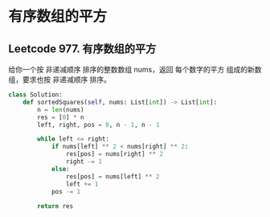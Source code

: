 # 有序数组的平方


## Leetcode 977. 有序数组的平方
给你一个按 非递减顺序 排序的整数数组 nums，返回 每个数字的平方 组成的新数组，要求也按 非递减顺序 排序。

<!--more-->

```python
class Solution:
    def sortedSquares(self, nums: List[int]) -> List[int]:
        n = len(nums)
        res = [0] * n
        left, right, pos = 0, n - 1, n - 1

        while left <= right:
            if nums[left] ** 2 < nums[right] ** 2:
                res[pos] = nums[right] ** 2
                right -= 1
            else:
                res[pos] = nums[left] ** 2
                left += 1
            pos -= 1
        
        return res

```
